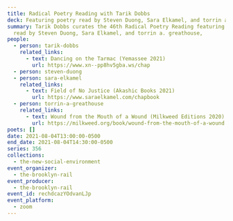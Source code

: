 ```yaml
---
title: Radical Poetry Reading with Tarik Dobbs
deck: Featuring poetry read by Steven Duong, Sara Elkamel, and torrin a. greathouse.
summary: Tarik Dobbs curates the 46th Radical Poetry Reading featuring poetry
  read by Steven Duong, Sara Elkamel, and torrin a. greathouse,
people:
  - person: tarik-dobbs
    related_links:
      - text: Dancing on the Tarmac (Yemassee 2021)
        url: https://www.xn--pp8hv5gba.ws/chap
  - person: steven-duong
  - person: sara-elkamel
    related_links:
      - text: Field of No Justice (Akashic Books 2021)
        url: https://www.saraelkamel.com/chapbook
  - person: torrin-a-greathouse
    related_links:
      - text: Wound from the Mouth of a Wound (Milkweed Editions 2020)
        url: https://milkweed.org/book/wound-from-the-mouth-of-a-wound
poets: []
date: 2021-08-04T13:00:00-0500
end_date: 2021-08-04T14:30:00-0500
series: 356
collections:
  - the-new-social-environment
event_organizer:
  - the-brooklyn-rail
event_producer:
  - the-brooklyn-rail
event_id: rechdcazYOdvanLJp
event_platform:
  - zoom
---
```

